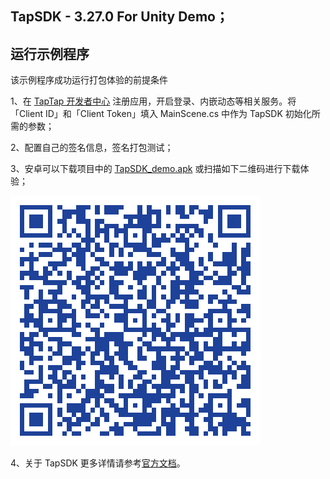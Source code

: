 ## TapSDK - 3.27.0 For Unity Demo；

## 运行示例程序

该示例程序成功运行打包体验的前提条件

1、在 [TapTap 开发者中心](https://developer.taptap.com/) 注册应用，开启登录、内嵌动态等相关服务。将「Client ID」和「Client Token」填入 MainScene.cs 中作为 TapSDK 初始化所需的参数；

2、配置自己的签名信息，签名打包测试；

3、安卓可以下载项目中的 [TapSDK_demo.apk](https://capacity-files.lcfile.com/j2zAHWgDan5hYWiG6zQ0xc08Et8LXrbH/Tds_demo.apk) 或扫描如下二维码进行下载体验；

![Demo 下载图片](3.27.0_unity.png)

4、关于 TapSDK 更多详情请参考[官方文档](https://developer.taptap.com/docs/sdk/)。

